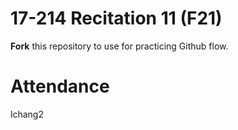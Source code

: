 # 17-214 Recitation 11 (F21)
**Fork** this repository to use for practicing Github flow.

# Attendance
lchang2
